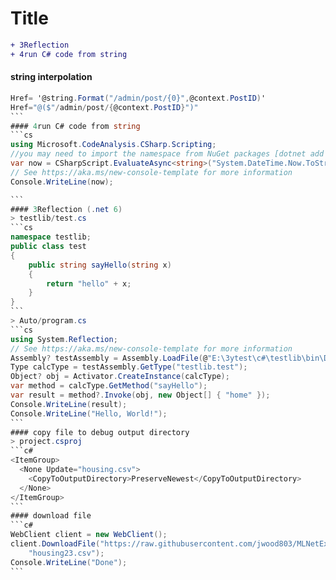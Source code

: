 # Title
```diff
+ 3Reflection
+ 4run C# code from string
```
#### string interpolation
````cs
Href= '@string.Format("/admin/post/{0}",@context.PostID)' 
Href="@($"/admin/post/{@context.PostID}")"
```
#### 4run C# code from string
```cs
using Microsoft.CodeAnalysis.CSharp.Scripting;
//you may need to import the namespace from NuGet packages [dotnet add package Microsoft.CodeAnalysis.CSharp.Scripting]
var now = CSharpScript.EvaluateAsync<string>("System.DateTime.Now.ToString()").Result;
// See https://aka.ms/new-console-template for more information
Console.WriteLine(now);

```
#### 3Reflection (.net 6)
> testlib/test.cs
```cs
namespace testlib;
public class test
{
    public string sayHello(string x)
    {
        return "hello" + x;
    }
}
```
> Auto/program.cs
```cs
using System.Reflection;
// See https://aka.ms/new-console-template for more information
Assembly? testAssembly = Assembly.LoadFile(@"E:\3ytest\c#\testlib\bin\Debug\net6.0\testlib.dll");
Type calcType = testAssembly.GetType("testlib.test");
Object? obj = Activator.CreateInstance(calcType);
var method = calcType.GetMethod("sayHello");
var result = method?.Invoke(obj, new Object[] { "home" });
Console.WriteLine(result);
Console.WriteLine("Hello, World!");
```
#### copy file to debug output directory
> project.csproj
```c#
<ItemGroup>
  <None Update="housing.csv">
    <CopyToOutputDirectory>PreserveNewest</CopyToOutputDirectory>
  </None>
</ItemGroup>
```
#### download file 
```c#
WebClient client = new WebClient();
client.DownloadFile("https://raw.githubusercontent.com/jwood803/MLNetExamples/master/MLNetExamples/BinaryData/housing.csv",
    "housing23.csv");
Console.WriteLine("Done");
```
